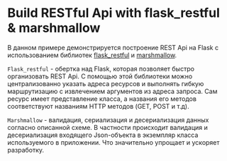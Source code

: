 # Build RESTful Api with flask_restful & marshmallow

В данном примере демонстрируется построение REST Api на Flask с использованием библиотек [flask_restful](https://flask-restful.readthedocs.io/en/latest/) и [marshmallow](https://marshmallow.readthedocs.io/en/stable/).

`Flask_restful` - обертка над Flask, которая позволяет быстро организовать REST Api. С помощью этой библиотеки можно централизованно указать адреса ресурсов и выполнять гибкую маршрутизацию с извлечением аргументов из адреса запроса. Сам ресурс имеет представление класса, а названия его методов соответствуют названиям HTTP методов (GET, POST и т.д).

`Marshmallow` - валидация, сериализация и десериализация данных согласно описанной схеме. В частности происходит валидация и десериализация входящего Json-объекта в экземпляр класса используемого в приложении. Что значительно упрощает и ускоряет разработку.
